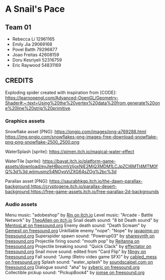# A Snail's Pace
## Team 01
- Rebecca Li 12961165
- Emily Jia  29069168
- Povel Batth 79296877
- Joao Freitas 42608159
- Doru Kesriyeli 52316759
- Eric Raywood 54831169

## CREDITS
Exploding spider created with inspiration from [CODE]:
https://learnopengl.com/Advanced-OpenGL/Geometry-Shader#:~:text=Using%20the%20vertex%20data%20from,generate%20one%20line%20strip%20primitive.

### Graphics assets
Snowflake asset [PNG]: https://pngio.com/images/png-a769288.html 
https://img.pngio.com/snowflakes-png-images-free-download-snowflake-png-png-snowflake-2500_2500.png

WaterSplash [sprite]: https://pimen.itch.io/magical-water-effect

WaterTile [sprite]:  https://bayat.itch.io/platform-game-assets/download/eyJleHBpcmVzIjoxNjE2MjQ3MDM1LCJpZCI6MTI4MTM0fQ%3d%3d.wjjmusmz54NOyqViZXG64sZOg%2bc%3d

Parallax asset [PNG]: https://saurabhkgp.itch.io/the-dawn-parallax-background,https://cryptogene.itch.io/parallax-desert-background,https://free-game-assets.itch.io/free-parallax-2d-backgrounds

### Audio assets
Menu music: "adobeshop" by [Rin on itch.io](https://pluslerin.itch.io/retro-rpg-bgms)
Level music: "Arcade - Battle Network" by [TheoAllen on itch.io](https://theoallen.itch.io/theos-bgm-collection)
Snail death sound: "8 bit Death sound" by [MentosLat on freesound.org](https://freesound.org/people/MentosLat/sounds/417486/)
Enemy death sound: "Death Scream" by [Gemesil on freesound.org](https://freesound.org/people/Gemesil/sounds/523216/)
Unkillable enemy "nope": "Nope" by [javapimp on freesound.org](https://freesound.org/people/javapimp/sounds/439043/)
Superspider spawn sound: "Powerup03" by [sharesynth on freesound.org](https://freesound.org/people/sharesynth/sounds/341240/)
Projectile firing sound: "mouth pop" by [Reitanna on freesound.org](https://freesound.org/people/Reitanna/sounds/323741/)
Projectile breaking sound: "Quick Clack" by [effectator on freesound.org](https://freesound.org/people/effectator/sounds/443328/)
Snail move sound: edited from "Card Flip" by [f4ngy on freesound.org](https://freesound.org/people/f4ngy/sounds/240776/)
Fall sound: "Jump (Retro video game SFX)" by [cabled_mess on freesound.org](https://freesound.org/people/cabled_mess/sounds/350906/)
Splash sound: "water_splash" by [soundscalpel.com on freesound.org](https://freesound.org/people/soundscalpel.com/sounds/110393/)
Dialogue sound: "aha" by [syberic on freesound.org](https://freesound.org/people/syberic/sounds/431891/)
Collectible pickup sound: "PickupBook4" by [jomse on freesound.org](https://freesound.org/people/jomse/sounds/428663/)
